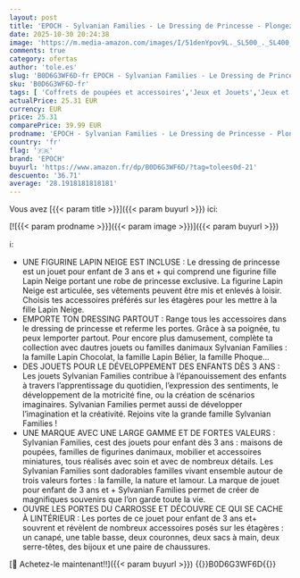 ```yaml
---
layout: post
title: 'EPOCH - Sylvanian Families - Le Dressing de Princesse - Plongez dans l univers de la Famille Sylvanian pour stimuler l imagination des Enfants - Maison de poupées - Jouet Enfant 3 Ans et + -5758'
date: 2025-10-30 20:24:38
image: 'https://m.media-amazon.com/images/I/51denYpov9L._SL500_._SL400_.jpg'
comments: true
category: ofertas
author: 'tole.es'
slug: 'B0D6G3WF6D-fr EPOCH - Sylvanian Families - Le Dressing de Princesse -...'
sku: 'B0D6G3WF6D-fr'
tags: [ 'Coffrets de poupées et accessoires','Jeux et Jouets','Jeux et jouets','Poupées et accessoires','epoch','🇫🇷', ]
actualPrice: 25.31 EUR
currency: EUR
price: 25.31
comparePrice: 39.99 EUR
prodname: 'EPOCH - Sylvanian Families - Le Dressing de Princesse - Plongez dans l univers de la Famille Sylvanian pour stimuler l imagination des Enfants - Maison de poupées - Jouet Enfant 3 Ans et + -5758'
country: 'fr'
flag: '🇫🇷'
brand: 'EPOCH'
buyurl: 'https://www.amazon.fr/dp/B0D6G3WF6D/?tag=tolees0d-21'
descuento: '36.71'
average: '28.1918181818181'
---
```


Vous avez [{{< param title >}}]({{< param buyurl >}}) ici:

[![{{< param prodname >}}]({{< param image >}})]({{< param buyurl >}})

ℹ️:

- UNE FIGURINE LAPIN NEIGE EST INCLUSE : Le dressing de princesse est un jouet pour enfant de 3 ans et + qui comprend une figurine fille Lapin Neige portant une robe de princesse exclusive. La figurine Lapin Neige est articulée, ses vêtements peuvent être mis et enlevés à loisir. Choisis tes accessoires préférés sur les étagères pour les mettre à la fille Lapin Neige.
- EMPORTE TON DRESSING PARTOUT : Range tous les accessoires dans le dressing de princesse et referme les portes. Grâce à sa poignée, tu peux lemporter partout. Pour encore plus damusement, complète ta collection avec dautres jouets ou familles danimaux Sylvanian Families : la famille Lapin Chocolat, la famille Lapin Bélier, la famille Phoque...
- DES JOUETS POUR LE DÉVELOPPEMENT DES ENFANTS DÈS 3 ANS : Les jouets Sylvanian Families contribue à l’épanouissement des enfants à travers l’apprentissage du quotidien, l’expression des sentiments, le développement de la motricité fine, ou la création de scénarios imaginaires. Sylvanian Families permet aussi de développer l’imagination et la créativité. Rejoins vite la grande famille Sylvanian Families !
- UNE MARQUE AVEC UNE LARGE GAMME ET DE FORTES VALEURS : Sylvanian Families, cest des jouets pour enfant dès 3 ans : maisons de poupées, familles de figurines danimaux, mobilier et accessoires miniatures, tous réalisés avec soin et avec de nombreux détails. Les Sylvanian Families sont dadorables familles vivant ensemble autour de trois valeurs fortes : la famille, la nature et lamour. La marque de jouet pour enfant de 3 ans et + Sylvanian Families permet de créer de magnifiques souvenirs que l’on garde toute la vie.
- OUVRE LES PORTES DU CARROSSE ET DÉCOUVRE CE QUI SE CACHE À LINTÉRIEUR : Les portes de ce jouet pour enfant de 3 ans et+ souvrent et révèlent de nombreux accessoires posés sur les étagères : un canapé, une table basse, deux couronnes, deux sacs à main, deux serre-têtes, des bijoux et une paire de chaussures.

[🛒 Achetez-le maintenant!!]({{< param buyurl >}})
{{<world>}}B0D6G3WF6D{{</world>}}
